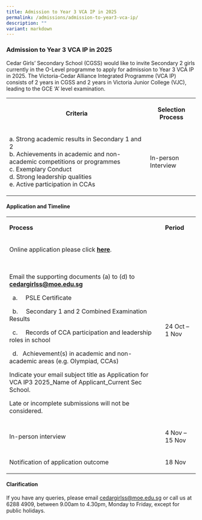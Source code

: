 ```yaml
---
title: Admission to Year 3 VCA IP in 2025
permalink: /admissions/admission-to-year3-vca-ip/
description: ""
variant: markdown
---
```

<h3>Admission to Year 3 VCA IP in 2025</h3>
<p>Cedar Girls’ Secondary School (CGSS) would like to invite Secondary 2
girls currently in the O-Level programme to apply for admission to Year
3 VCA IP in 2025. The Victoria-Cedar Alliance Integrated Programme (VCA
IP) consists of 2 years in CGSS and 2 years in Victoria Junior College
(VJC), leading to the GCE ‘A’ level examination.</p>
<table style="minWidth: 50px">
<colgroup>
<col>
<col>
</colgroup>
<tbody>
<tr>
<th rowspan="1" colspan="1">
<p>Criteria</p>
</th>
<th rowspan="1" colspan="1">
<p>Selection Process</p>
</th>
</tr>
<tr>
<td rowspan="1" colspan="1">
<p>a. Strong academic results in Secondary 1 and 2
<br>b. Achievements in academic and non-academic competitions or programmes
<br>c. Exemplary Conduct
<br>d. Strong leadership qualities
<br>e. Active participation in CCAs
<br>
</p>
</td>
<td rowspan="1" colspan="1">
<p>In-person Interview</p>
</td>
</tr>
</tbody>
</table>
<h4>Application and Timeline</h4>
<table style="minWidth: 50px">
<colgroup>
<col>
<col>
</colgroup>
<tbody>
<tr>
<td rowspan="1" colspan="1">
<p><strong>Process</strong>
</p>
</td>
<td rowspan="1" colspan="1">
<p><strong>Period</strong>
</p>
</td>
</tr>
<tr>
<td rowspan="1" colspan="1">
<p>Online application please click <strong><a href="https://go.gov.sg/vcaip" rel="noopener nofollow" target="_blank">here</a></strong>.</p>
<p>&nbsp;</p>
<p>Email the supporting documents (a) to (d) to <strong><a href="mailto:cedargirlss@moe.edu.sg" rel="noopener noreferrer nofollow" target="_blank">cedargirlss@moe.edu.sg</a></strong>
</p>
<p>&nbsp; a.&nbsp;&nbsp;&nbsp;&nbsp; PSLE Certificate</p>
<p>&nbsp; b.&nbsp;&nbsp;&nbsp;&nbsp; Secondary 1 and 2 Combined Examination
Results</p>
<p>&nbsp; c.&nbsp;&nbsp;&nbsp;&nbsp; Records of CCA participation and leadership
roles in school</p>
<p>&nbsp; d.&nbsp;&nbsp;&nbsp;Achievement(s) in academic and non-academic
areas (e.g. Olympiad, CCAs)</p>
<p></p>
<p>Indicate your email subject title as Application for VCA IP3 2025_Name
of Applicant_Current Sec School.</p>
<p></p>
<p>Late or incomplete submissions will not be considered.</p>
</td>
<td rowspan="1" colspan="1">
<p>24 Oct – 1 Nov</p>
</td>
</tr>
<tr>
<td rowspan="1" colspan="1">
<p>In-person interview</p>
</td>
<td rowspan="1" colspan="1">
<p>4 Nov – 15 Nov</p>
</td>
</tr>
<tr>
<td rowspan="1" colspan="1">
<p>Notification of application outcome</p>
</td>
<td rowspan="1" colspan="1">
<p>18 Nov</p>
</td>
</tr>
</tbody>
</table>
<h4>Clarification</h4>
<p>If you have any queries, please email&nbsp;<a href="mailto:cedargirlss@moe.edu.sg" rel="noopener noreferrer nofollow" target="_blank">cedargirlss@moe.edu.sg</a>&nbsp;or
call us at 6288 4909, between 9.00am to 4.30pm, Monday to Friday, except
for public holidays.</p>